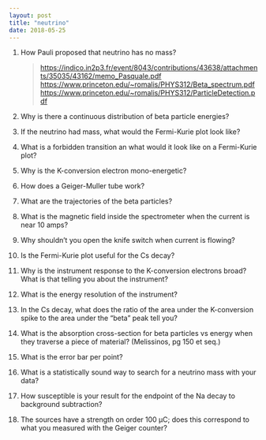 ```yaml
---
layout: post
title: "neutrino"
date: 2018-05-25
---
```

1. How Pauli proposed that neutrino has no mass?
    > https://indico.in2p3.fr/event/8043/contributions/43638/attachments/35035/43162/memo_Pasquale.pdf
    > https://www.princeton.edu/~romalis/PHYS312/Beta_spectrum.pdf
    > https://www.princeton.edu/~romalis/PHYS312/ParticleDetection.pdf
    > 
2. Why is there a continuous distribution of beta particle energies?

3. If the neutrino had mass, what would the Fermi-Kurie plot look like?

4. What is a forbidden transition an what would it look like on a Fermi-Kurie 
plot?

5. Why is the K-conversion electron mono-energetic?

6. How does a Geiger-Muller tube work?

7. What are the trajectories of the beta particles?

8. What is the magnetic field inside the spectrometer when the current is near 
10 amps?

9. Why shouldn’t you open the knife switch when current is flowing?

10. Is the Fermi-Kurie plot useful for the Cs decay?

11. Why is the instrument response to the K-conversion electrons broad? What 
is that telling you about the instrument?

12. What is the energy resolution of the instrument?

13. In the Cs decay, what does the ratio of the area under the K-conversion 
spike to the area under the “beta” peak tell you?

14. What is the absorption cross-section for beta particles vs energy when 
they traverse a piece of material? (Melissinos, pg 150 et seq.)

15. What is the error bar per point?

16. What is a statistically sound way to search for a neutrino mass with your 
data?

17. How susceptible is your result for the endpoint of the Na decay to 
background subtraction?

18. The sources have a strength on order 100 μC; does this correspond to what 
you measured with the Geiger counter?
